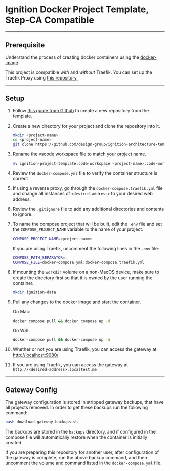 # Ignition Docker Project Template, Step-CA Compatible

___

## Prerequisite

Understand the process of creating docker containers using the [docker-image](https://github.com/design-group/ignition-docker).

This project is compatible *with* and *without* Traefik. You can set up the Traefik Proxy using [this repository.](https://github.com/design-group/traefik-proxy)

___

## Setup

1. Follow [this guide from Github](https://docs.github.com/en/repositories/creating-and-managing-repositories/creating-a-repository-from-a-template) to create a new repository from the template.
2. Create a new directory for your project and clone the repository into it.

    ```sh
    mkdir <project-name>
    cd <project-name>
    git clone https://github.com/design-group/ignition-architecture-template.git .
    ```

3. Rename the vscode workspace file to match your project name.

    ```sh
    mv ignition-project-template.code-workspace <project-name>.code-workspace
    ```

4. Review the `docker-compose.yml` file to verify the container structure is correct
5. If using a reverse proxy, go through the `docker-compose.traefik.yml` file and change all instances of `<desired-address>` to your desired web address.
6. Review the `.gitignore` file to add any
   additional directories and contents to ignore.
7. To name the compose project that will be built, edit the `.env` file and set the `COMPOSE_PROJECT_NAME` variable to the name of your project.

	```sh
	COMPOSE_PROJECT_NAME=<project-name>
	```

	If you are using Traefik, uncomment the following lines in the `.env` file:

	```sh
	COMPOSE_PATH_SEPARATOR=:
	COMPOSE_FILE=docker-compose.yml:docker-compose.traefik.yml
	```

8. If mounting the `workdir` volume on a non-MacOS device, make sure to create the directory first so that it is owned by the user running the container.

	```sh
	mkdir ignition-data
	```

9. Pull any changes to the docker image and start the container.
      
    On Mac:
    
	```sh
    docker compose pull && docker compose up -d
    ```
    
	On WSL
    
	```sh
    docker-compose pull && docker-compose up -d
    ```

10. Whether or not you are using Traefik, you can access the gateway at [http://localhost:9080/](http://localhost:9080/)

11. If you are using Traefik, you can access the gateway at `http://<desired-address>.localtest.me`

___

## Gateway Config

The gateway configuration is stored in stripped gateway backups, that have all projects removed. In order to get these backups run the following command:

```sh
bash download-gateway-backups.sh
```

The backups are stored in the `backups` directory, and if configured in the compose file will automatically restore when the container is initially created. 

If you are preparing this repository for another user, after configuration of the gateway is complete, run the above backup command, and then uncomment the volume and command listed in the `docker-compose.yml` file.
